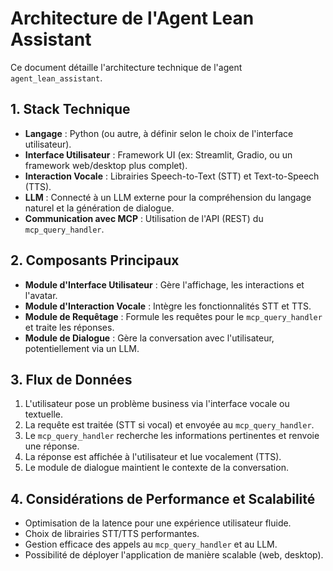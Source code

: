 # Architecture de l'Agent Lean Assistant

Ce document détaille l'architecture technique de l'agent `agent_lean_assistant`.

## 1. Stack Technique

- **Langage** : Python (ou autre, à définir selon le choix de l'interface utilisateur).
- **Interface Utilisateur** : Framework UI (ex: Streamlit, Gradio, ou un framework web/desktop plus complet).
- **Interaction Vocale** : Librairies Speech-to-Text (STT) et Text-to-Speech (TTS).
- **LLM** : Connecté à un LLM externe pour la compréhension du langage naturel et la génération de dialogue.
- **Communication avec MCP** : Utilisation de l'API (REST) du `mcp_query_handler`.

## 2. Composants Principaux

- **Module d'Interface Utilisateur** : Gère l'affichage, les interactions et l'avatar.
- **Module d'Interaction Vocale** : Intègre les fonctionnalités STT et TTS.
- **Module de Requêtage** : Formule les requêtes pour le `mcp_query_handler` et traite les réponses.
- **Module de Dialogue** : Gère la conversation avec l'utilisateur, potentiellement via un LLM.

## 3. Flux de Données

1. L'utilisateur pose un problème business via l'interface vocale ou textuelle.
2. La requête est traitée (STT si vocal) et envoyée au `mcp_query_handler`.
3. Le `mcp_query_handler` recherche les informations pertinentes et renvoie une réponse.
4. La réponse est affichée à l'utilisateur et lue vocalement (TTS).
5. Le module de dialogue maintient le contexte de la conversation.

## 4. Considérations de Performance et Scalabilité

- Optimisation de la latence pour une expérience utilisateur fluide.
- Choix de librairies STT/TTS performantes.
- Gestion efficace des appels au `mcp_query_handler` et au LLM.
- Possibilité de déployer l'application de manière scalable (web, desktop).
